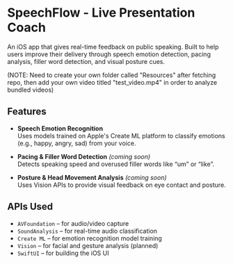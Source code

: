 # SpeechFlow - Live Presentation Coach

An iOS app that gives real-time feedback on public speaking. Built to help users improve their delivery through speech emotion detection, pacing analysis, filler word detection, and visual posture cues.

(NOTE: Need to create your own folder called "Resources" after fetching repo, then add your own video titled "test_video.mp4" in order to analyze bundled videos)

## Features

- **Speech Emotion Recognition**  
  Uses models trained on Apple's Create ML platform to classify emotions (e.g., happy, angry, sad) from your voice.

- **Pacing & Filler Word Detection** *(coming soon)*  
  Detects speaking speed and overused filler words like “um” or “like”.

- **Posture & Head Movement Analysis** *(coming soon)*  
  Uses Vision APIs to provide visual feedback on eye contact and posture.

## APIs Used

- `AVFoundation` – for audio/video capture
- `SoundAnalysis` – for real-time audio classification
- `Create ML` – for emotion recognition model training
- `Vision` – for facial and gesture analysis (planned)
- `SwiftUI` – for building the iOS UI
